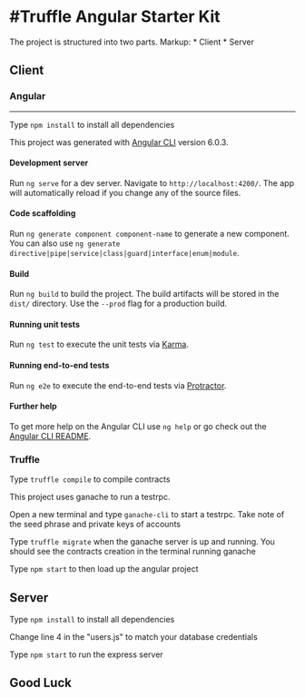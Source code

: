 #Truffle Angular Starter Kit
=================================

The project is structured into two parts.
Markup: * Client
        * Server 


## Client

### Angular
--------------
Type `npm install` to install all dependencies

This project was generated with [Angular CLI](https://github.com/angular/angular-cli) version 6.0.3.

#### Development server

Run `ng serve` for a dev server. Navigate to `http://localhost:4200/`. The app will automatically reload if you change any of the source files.

#### Code scaffolding

Run `ng generate component component-name` to generate a new component. You can also use `ng generate directive|pipe|service|class|guard|interface|enum|module`.

#### Build

Run `ng build` to build the project. The build artifacts will be stored in the `dist/` directory. Use the `--prod` flag for a production build.

#### Running unit tests

Run `ng test` to execute the unit tests via [Karma](https://karma-runner.github.io).

#### Running end-to-end tests

Run `ng e2e` to execute the end-to-end tests via [Protractor](http://www.protractortest.org/).

#### Further help

To get more help on the Angular CLI use `ng help` or go check out the [Angular CLI README](https://github.com/angular/angular-cli/blob/master/README.md).


### Truffle
Type `truffle compile` to compile contracts

This project uses ganache to run a testrpc.

Open a new terminal and type `ganache-cli` to start a testrpc. 
Take note of the seed phrase and private keys of accounts

Type `truffle migrate` when the ganache server is up and running. 
You should see the contracts creation in the terminal running ganache

Type `npm start` to then load up the angular project

## Server
Type `npm install` to install all dependencies

Change line 4 in the "users.js" to match your database credentials

Type `npm start` to run the express server

## Good Luck





